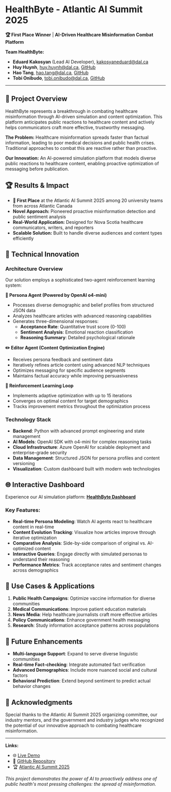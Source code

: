 # HealthByte - Atlantic AI Summit 2025

**🏆 First Place Winner** | **AI-Driven Healthcare Misinformation Combat Platform**

**Team HealthByte:**
- **Eduard Kakosyan** (Lead AI Developer), kakosyaneduard@dal.ca
- **Huy Huynh**, huy.huynh@dal.ca, [GitHub](https://github.com/GHuyHuynh) 
- **Hao Tang**, hao.tang@dal.ca, [GitHub](https://github.com/haotangphuoc) 
- **Tobi Onibudo**, tobi.onibudo@dal.ca, [GitHub](https://github.com/TobiOnibudo)

---

## 🚀 Project Overview

HealthByte represents a breakthrough in combating healthcare misinformation through AI-driven simulation and content optimization. This platform anticipates public reactions to healthcare content and actively helps communicators craft more effective, trustworthy messaging.

**The Problem:** Healthcare misinformation spreads faster than factual information, leading to poor medical decisions and public health crises. Traditional approaches to combat this are reactive rather than proactive.

**Our Innovation:** An AI-powered simulation platform that models diverse public reactions to healthcare content, enabling proactive optimization of messaging before publication.

## 🏆 Results & Impact

- **🥇 First Place** at the Atlantic AI Summit 2025 among 20 university teams from across Atlantic Canada
- **Novel Approach:** Pioneered proactive misinformation detection and public sentiment analysis
- **Real-World Application:** Designed for Nova Scotia healthcare communicators, writers, and reporters
- **Scalable Solution:** Built to handle diverse audiences and content types efficiently

## 🔬 Technical Innovation

### Architecture Overview
Our solution employs a sophisticated two-agent reinforcement learning system:

**🤖 Persona Agent (Powered by OpenAI o4-mini)**
- Processes diverse demographic and belief profiles from structured JSON data
- Analyzes healthcare articles with advanced reasoning capabilities
- Generates three-dimensional responses:
  - **Acceptance Rate**: Quantitative trust score (0-100)
  - **Sentiment Analysis**: Emotional reaction classification
  - **Reasoning Summary**: Detailed psychological rationale

**✏️ Editor Agent (Content Optimization Engine)**
- Receives persona feedback and sentiment data
- Iteratively refines article content using advanced NLP techniques
- Optimizes messaging for specific audience segments
- Maintains factual accuracy while improving persuasiveness

**🔄 Reinforcement Learning Loop**
- Implements adaptive optimization with up to 15 iterations
- Converges on optimal content for target demographics
- Tracks improvement metrics throughout the optimization process

### Technology Stack
- **Backend**: Python with advanced prompt engineering and state management
- **AI Models**: OpenAI SDK with o4-mini for complex reasoning tasks
- **Cloud Infrastructure**: Azure OpenAI for scalable deployment and enterprise-grade security
- **Data Management**: Structured JSON for persona profiles and content versioning
- **Visualization**: Custom dashboard built with modern web technologies

## 🌐 Interactive Dashboard

Experience our AI simulation platform: **[HealthByte Dashboard](https://healthbyte-dashboard.vercel.app/)**

### Key Features:
- **Real-time Persona Modeling**: Watch AI agents react to healthcare content in real-time
- **Content Evolution Tracking**: Visualize how articles improve through iterative optimization
- **Comparative Analysis**: Side-by-side comparison of original vs. AI-optimized content
- **Interactive Queries**: Engage directly with simulated personas to understand their reasoning
- **Performance Metrics**: Track acceptance rates and sentiment changes across demographics

## 🎯 Use Cases & Applications

1. **Public Health Campaigns**: Optimize vaccine information for diverse communities
2. **Medical Communications**: Improve patient education materials
3. **News Media**: Help healthcare journalists craft more effective articles
4. **Policy Communications**: Enhance government health messaging
5. **Research**: Study information acceptance patterns across populations

## 🔬 Future Enhancements

- **Multi-language Support**: Expand to serve diverse linguistic communities
- **Real-time Fact-checking**: Integrate automated fact verification
- **Advanced Demographics**: Include more nuanced social and cultural factors
- **Behavioral Prediction**: Extend beyond sentiment to predict actual behavior changes

## 🙏 Acknowledgments

Special thanks to the Atlantic AI Summit 2025 organizing committee, our industry mentors, and the government and industry judges who recognized the potential of our innovative approach to combating healthcare misinformation.

---

**Links:**
- 🌐 [Live Demo](https://healthbyte-dashboard.vercel.app/)
- 📁 [GitHub Repository](https://github.com/EduardKakosyan/atlantic-ai-conference-hackathon)
- 🏆 [Atlantic AI Summit 2025](https://atlanticaisummit.com/)

*This project demonstrates the power of AI to proactively address one of public health's most pressing challenges: the spread of misinformation.*
